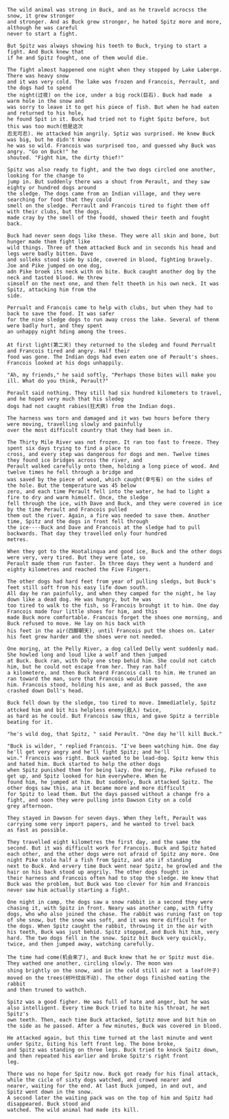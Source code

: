     The wild animal was strong in Buck, and as he traveld acrocss the snow, it grew stronger
    and stronger. And as Buck grew stronger, he hated Spitz more and more, although he was careful
    never to start a fight.

    But Spitz was always showing his teeth to Buck, trying to start a fight. And Buck knew that 
    if he and Spitz fought, one of them would die.

    The fight almost happened one night when they stopped by Lake Laberge. There was heavy snow
    and it was very cold. The lake was frozen and Francois, Perrault, and the dogs had to spend 
    the night(过夜) on the ice, under a big rock(巨石). Buck had made  a warm hole in the snow and 
    was sorry to leave it to get his piece of fish. But when he had eaten and returned to his hole,
    he found Spit in it. Buck had tried not to fight Spitz before, but this was too much(但是这次
    忍无可忍). He attacked him angrily. Sptiz was surprised. He knew Buck was big, but he didn't know
    he was so wild. Francois was surprised too, and guessed why Buck was angry. "Go on Buck!" he 
    shouted. "Fight him, the dirty thief!"

    Spitz was also ready to fight, and the two dogs circled one another, looking for the change to 
    jump in. But suddenly there was a shout from Perault, and they saw eighty or hundred dogs around
    the sledge. The dogs came from an Indian village, and they were searching for food that they could
    smell on the sledge. Perrault and Francois tired to fight them off with their clubs, but the dogs, 
    made cray by the smell of the foodd, showed their teeth and fought back.

    Buck had never seen dogs like these. They were all skin and bone, but hunger made them fight like 
    wild things. Three of them attacked Buck and in seconds his head and legs were badly bitten. Dave 
    and solleks stood side by side, covered in blood, fighting bravely. Joe and Pike jumped on one dog, 
    adn Pike broek its neck with on bite. Buck caught another dog by the neck and tasted blood. He threw 
    simself on the next one, and then felt theeth in his own neck. It was Spitz, attacking him from the 
    side.

    Perrualt and Francois came to help with clubs, but when they had to back to save the food. It was safer
    for the nine sledge dogs to run away cross the lake. Several of thenm were badly hurt, and they spent 
    an unhappy night hding among the trees.

    At first light(第二天) they returned to the sledeg and found Perrualt and Francois tired and angry. Half their 
    food was gone. The Indian dogs had even eaten one of Perault's shoes. Francois looked at his dogs unhappily.

    "Ah, my friends," he said softly, "Perhaps those bites will make you ill. What do you think, Perault?"

    Perault said nothing. They still had six hundred kilometers to travel, and he hoped very much that his sledeg
    dogs had not caught rabies(狂犬病) from the Indian dogs.

    The harness was torn and damaged and it was two hours before thery were moving, travelling slowly and painfully
    over the most difficult country that they had been in.

    The Thirty Mile River was not frozen. It ran too fast to freeze. They spent six days trying to find a place to 
    cross, and every step was dangerous for dogs and men. Twelve times they found ice bridges across the river, and 
    Perault walked carefully onto them, holding a long piece of wood. And twelve times he fell through a bridge and 
    was saved by the piece of wood, which caught(幸亏有) on the sides of the hole. But the temperature was 45 below 
    zero, and each time Perault fell into the water, he had to light a fire to dry and warm himself. Once, the sledge
    fell through the ice, with Dave and Buck, and they were covered in ice by the time Perault and Francois pulled 
    them out the river. Again, a fire was needed to save them. Another time, Spitz and the dogs in front fell through
    the ice----Buck and Dave and Francois at the sledge had to pull backwards. That day they travelled only four hundred
    metres.

    When they got to the Hootalinqua and good ice, Buck and the other dogs were very, very tired. But they were late, so 
    Perault made them run faster. In three days they went a hunderd and eighty kilometres and reached the Five Fingers.

    The other dogs had hard feet from year of pulling sledgs, but Buck's feet still soft from his easy life down south.
    All day he ran painfully, and when they camped for the night, he lay down like a dead dog. He was hungry, but he was 
    too tired to walk to the fish, so Francois brouhgt it to him. One day Francois made four little shoes for him, and this 
    made Buck more comfortable. Francois forget the shoes one morning, and Buck refused to move. He lay on his back with 
    his feet in the air(四脚朝天), until Francois put the shoes on. Later his feet grew harder and the shoes were not needed.

    One moring, at the Pelly River, a dog called Delly went suddenly mad. She howled long and loud like a wolf and then jumped
    at Buck. Buck ran, with Doly one step behid him. She could not catch him, but he could not escape from her. They ran half 
    a kilometere, and then Buck heard Francois call to him. He truned an ran toward the man, sure that Francois would save 
    him. Francois stood, holding his axe, and as Buck passed, the axe crashed down Doll's head.

    Buck fell down by the sledge, too tired to move. Immediatlely, Spitz attcked him and bit his helpless enemy(敌人) twice, 
    as hard as he could. But Francois saw this, and gave Spitz a terrible beating for it.

    "he's wild dog, that Spitz, " said Perault. "One day he'll kill Buck."

    "Buck is wilder, " replied Francois. "I've been watching him. One day he'll get very angry and he'll fight Spitz; and he'll 
    win." Francois was right. Buck wanted to be lead-dog. Spitz kenw this and hated him. Buck started to help the other dogs 
    when Spitz punished them for being lazy. One moring, Pike refused to get up, and Spitz looked for him everywhere. When he 
    found him, he jumped at him. But suddenly, Buck attacked Spitz. The other dogs saw this, ana it became more and more difficult
    for Spitz to lead them. But the days passed without a change fro a fight, and soon they were pulling into Dawson City on a cold 
    grey afternoon.

    They stayed in Dawson for seven days. When they left, Perault was carrying some very import papers, and he wanted to trvel back 
    as fast as possible.

    They travelled eight kilometres the first day, and the same the second. But it was difficult work for Francois. Buck and Spitz hated 
    each other, and the other dogs were not afraid of Spitz any more. One night Pike stole half a fish from Spitz, and ate if standing 
    next to Buck. And ervery time Buck went near Spitz, he growled and the hair on his back stood up angrily. The other dogs fought in 
    their harness and Francois often had to stop the sledge. He knew that Buck was the problem, but Buck was too clever for him and Francois
    never saw him actually starting a fight.

    One night in camp, the dogs saw a snow rabbit in a second they were chasing it, with Spitz in front. Neary was another camp, with fifty
    dogs, who who also joined the chase. The rabbit was runing fast on top of she snow, but the snow was soft, and it was more difficult for 
    the dogs. When Spitz caught the rabbit, throwing it in the air with his teeth, Buck was just behid. Spitz stopped, and Buck hit him, very
    hard. The two dogs fell in the snow. Spitz bit Buck very quickly, twice, and then jumped away, watching carefully.

    The time had come(机会来了), and Buck knew that he or Spitz must die. They wathed one another, circling slowly. The moon was 
    shing brightly on the snow, and in the cold still air not a leaf(叶子) moved on the trees(树叶纹丝不动). The other dogs finished eating the rabbit
    and then truned to wathch.

    Spitz was a good figher. He was full of hate and anger, but he was also intelligent. Every time Buck tried to bite his throat, he met Spitz's 
    own teeth. Then, each time Buck attacked, Sptitz move and bit him on the side as he passed. After a few minutes, Buck was covered in blood.

    He attacked again, but this time turned at the last minute and went under Spitz, biting his left front leg. The bone broke, 
    and Spitz was standing on three legs. Buck tried to knock Spitz down, and then repeated his earlier and broke Spitz's right front
    leg.

    There was no hope for Spitz now. Buck got ready for his final attack, while the cicle of sixty dogs watched, and crowed nearer and 
    nearer, waiting for the end. At last Buck jumped, in and out, and Spitz went down in the snow.
    A second later the waiting pack was on the top of him and Spitz had disappeared. Buck stood and 
    watched. The wild animal had made its kill.
